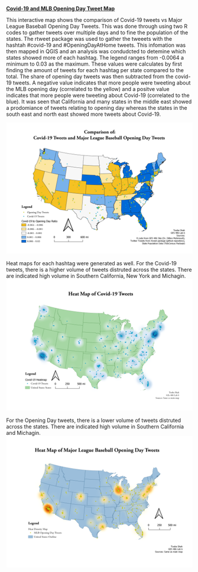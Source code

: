 [**Covid-19 and MLB Opening Day Tweet Map**](/Covid_19/index.html)

This interactive map shows the comparison of Covid-19 tweets vs Major League Baseball Opening Day Tweets. This was done through using  two R codes to gather tweets over multiple days and to fine the population of the states. The rtweet package was used to gather the tweeets with the hashtah #covid-19 and #OpeningDayAtHome tweets. This infomation was then mapped in QGIS and an analysis was condudcted to detemine which states showed more of each hashtag. The legend ranges from -0.0064 a minimum to 0.03 as the maximum. These values were calculates by first finding the amount of tweets for each hashtag per state compared to the total. The share of opening day tweets was then subtracted from the covid-19 tweets. A negative value indicates that more people were tweeting about the MLB opening day (correlated to the yellow) and a positve value indicates that more people were tweeting about Covid-19 (correlated to the blue). It was seen that California and many states in the middle east showed a prodomiance of tweets relating to opening day whereas the states in the south east and north east showed more tweets about Covid-19. 

[<img src="/images/Covid_Game.png"/>](/Covid_19/index.html)

Heat maps for each hashtag were generated as well. 
For the Covid-19 tweets, there is a higher volume of tweets distruted across the states. There are indicated high volume in Southern California, New York and Michagin. 
<img src="/images/CovidHeat.png"/>

For the Opening Day tweets, there is a lower volume of tweets distruted across the states. There are indicated high volume in Southern California and Michagin. 
<img src="/images/GameDayHeat.png"/>
